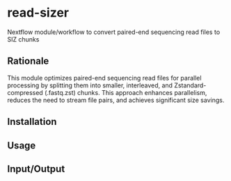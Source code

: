 # read-sizer
Nextflow module/workflow to convert paired-end sequencing read files to SIZ chunks

## Rationale
This module optimizes paired-end sequencing read files for parallel processing by splitting them into smaller, interleaved, and Zstandard-compressed (.fastq.zst) chunks. This approach enhances parallelism, reduces the need to stream file pairs, and achieves significant size savings.

## Installation

## Usage

## Input/Output